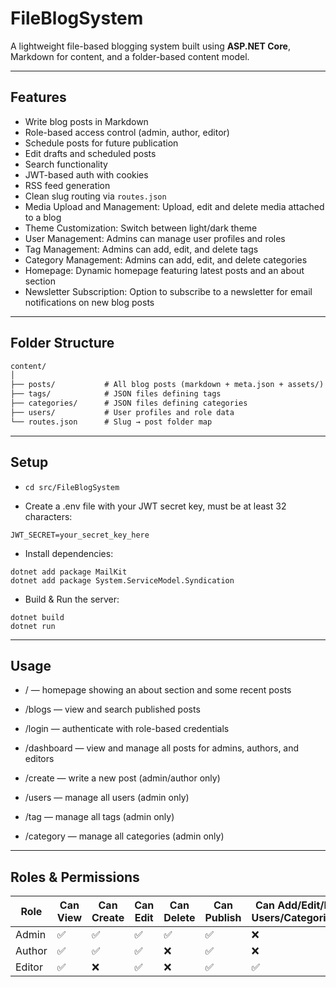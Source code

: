 # FileBlogSystem 

A lightweight file-based blogging system built using **ASP.NET Core**, Markdown for content, and a folder-based content model.

---

## Features

- Write blog posts in Markdown
- Role-based access control (admin, author, editor)
- Schedule posts for future publication
- Edit drafts and scheduled posts
- Search functionality
- JWT-based auth with cookies
- RSS feed generation
- Clean slug routing via `routes.json`
- Media Upload and Management: Upload, edit and delete media attached to a blog
- Theme Customization: Switch between light/dark theme
- User Management: Admins can manage user profiles and roles
- Tag Management: Admins can add, edit, and delete tags
- Category Management: Admins can add, edit, and delete categories
- Homepage: Dynamic homepage featuring latest posts and an about section
- Newsletter Subscription: Option to subscribe to a newsletter for email notifications on new blog posts

---

## Folder Structure

```txt
content/
│
├── posts/           # All blog posts (markdown + meta.json + assets/)
├── tags/            # JSON files defining tags
├── categories/      # JSON files defining categories
├── users/           # User profiles and role data
└── routes.json      # Slug → post folder map
```

---

## Setup

- ```cd src/FileBlogSystem``` 

- Create a .env file with your JWT secret key, must be at least 32 characters:
```
JWT_SECRET=your_secret_key_here
```

- Install dependencies:
```
dotnet add package MailKit
dotnet add package System.ServiceModel.Syndication
```

- Build & Run the server:
```
dotnet build
dotnet run
```

---

## Usage
- / — homepage showing an about section and some recent posts

- /blogs   — view and search published posts

- /login  — authenticate with role-based credentials

- /dashboard  — view and manage all posts for admins, authors, and editors

- /create — write a new post (admin/author only)

- /users — manage all users (admin only)

- /tag — manage all tags (admin only)

- /category — manage all categories (admin only)

---

## Roles & Permissions
| Role   | Can View | Can Create| Can Edit | Can Delete | Can Publish | Can Add/Edit/Delete Users/Categories/Tag |
| ------ | -------- | ----------| -------- | ---------- | ----------- | ---------------------------------------- |
| Admin  | ✅        | ✅      |    ✅    |    ✅      | ✅         |             ❌                          |
| Author | ✅        | ✅      |    ✅    |    ❌      | ✅         |             ❌                          |
| Editor | ✅        | ❌      |    ✅    |    ❌      | ✅         |             ✅                          |
